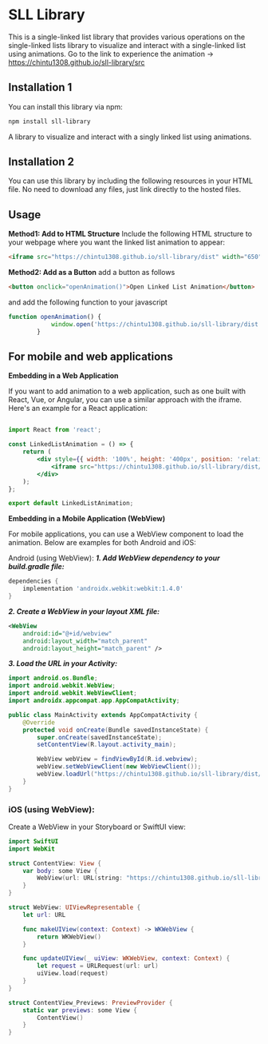 # SLL Library
This is a single-linked list library that provides various operations on the single-linked lists library to visualize and interact with a single-linked list using animations.
Go to the link to experience the animation ->  https://chintu1308.github.io/sll-library/src

## Installation 1
You can install this library via npm:

```bash
npm install sll-library
```


A library to visualize and interact with a singly linked list using animations.

## Installation 2

You can use this library by including the following resources in your HTML file. No need to download any files, just link directly to the hosted files.

## Usage

**Method1: Add to HTML Structure**
Include the following HTML structure to your webpage where you want the linked list animation to appear:

```html
<iframe src="https://chintu1308.github.io/sll-library/dist" width="650" height="400" frameborder="0"  allowfullscreen></iframe>
```
**Method2: Add as a Button**
add a button as follows
```HTML
<button onclick="openAnimation()">Open Linked List Animation</button>
```
and add the following function to your javascript
```javascript
function openAnimation() {
            window.open('https://chintu1308.github.io/sll-library/dist', '_blank', 'noopener,noreferrer');
        }
```
## For mobile and web applications

**Embedding in a Web Application**

If you want to add animation to a web application, such as one built with React, Vue, or Angular, you can use a similar approach with the iframe. Here's an example for a React application:

```jsx

import React from 'react';

const LinkedListAnimation = () => {
    return (
        <div style={{ width: '100%', height: '400px', position: 'relative' }}>
            <iframe src="https://chintu1308.github.io/sll-library/dist/index.html" style={{ width: '100%', height: '100%', border: 'none' }}></iframe>
        </div>
    );
};

export default LinkedListAnimation;
```
**Embedding in a Mobile Application (WebView)**

For mobile applications, you can use a WebView component to load the animation. Below are examples for both Android and iOS:

Android (using WebView):
***1. Add WebView dependency to your build.gradle file:***

```gradle
dependencies {
    implementation 'androidx.webkit:webkit:1.4.0'
}
```
***2. Create a WebView in your layout XML file:***
```xml
<WebView
    android:id="@+id/webview"
    android:layout_width="match_parent"
    android:layout_height="match_parent" />
```

***3. Load the URL in your Activity:***

```java
import android.os.Bundle;
import android.webkit.WebView;
import android.webkit.WebViewClient;
import androidx.appcompat.app.AppCompatActivity;

public class MainActivity extends AppCompatActivity {
    @Override
    protected void onCreate(Bundle savedInstanceState) {
        super.onCreate(savedInstanceState);
        setContentView(R.layout.activity_main);

        WebView webView = findViewById(R.id.webview);
        webView.setWebViewClient(new WebViewClient());
        webView.loadUrl("https://chintu1308.github.io/sll-library/dist/index.html");
    }
}
```
### iOS (using WebView):
Create a WebView in your Storyboard or SwiftUI view:
```swift
import SwiftUI
import WebKit

struct ContentView: View {
    var body: some View {
        WebView(url: URL(string: "https://chintu1308.github.io/sll-library/dist/index.html")!)
    }
}

struct WebView: UIViewRepresentable {
    let url: URL

    func makeUIView(context: Context) -> WKWebView {
        return WKWebView()
    }

    func updateUIView(_ uiView: WKWebView, context: Context) {
        let request = URLRequest(url: url)
        uiView.load(request)
    }
}

struct ContentView_Previews: PreviewProvider {
    static var previews: some View {
        ContentView()
    }
}
```
